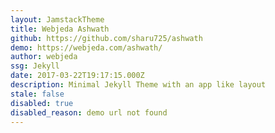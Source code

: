 ```yaml
---
layout: JamstackTheme
title: Webjeda Ashwath
github: https://github.com/sharu725/ashwath
demo: https://webjeda.com/ashwath/
author: webjeda
ssg: Jekyll
date: 2017-03-22T19:17:15.000Z
description: Minimal Jekyll Theme with an app like layout
stale: false
disabled: true
disabled_reason: demo url not found
---
```

